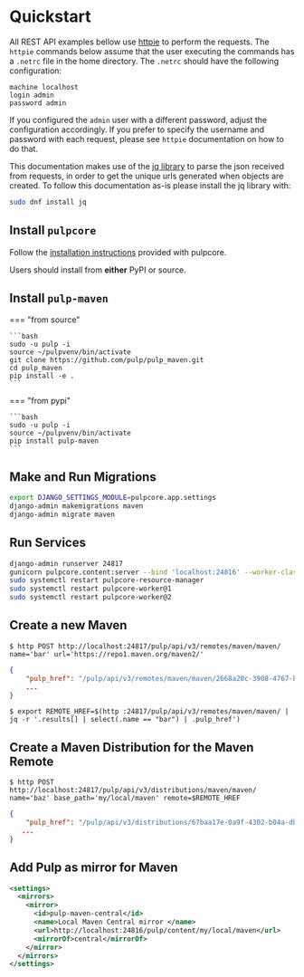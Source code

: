 # Quickstart

All REST API examples bellow use [httpie](https://httpie.org/doc) to perform the requests.
The `httpie` commands below assume that the user executing the commands has a `.netrc` file
in the home directory. The `.netrc` should have the following configuration:

```
machine localhost
login admin
password admin
```

If you configured the `admin` user with a different password, adjust the configuration
accordingly. If you prefer to specify the username and password with each request, please see
`httpie` documentation on how to do that.

This documentation makes use of the [jq library](https://stedolan.github.io/jq/)
to parse the json received from requests, in order to get the unique urls generated
when objects are created. To follow this documentation as-is please install the jq
library with:

```bash
sudo dnf install jq
```

## Install `pulpcore`

Follow the [installation
instructions](https://docs.pulpproject.org/en/3.0/nightly/installation/instructions.html)
provided with pulpcore.

Users should install from **either** PyPI or source.

## Install `pulp-maven`

=== "from source"

    ```bash
    sudo -u pulp -i
    source ~/pulpvenv/bin/activate
    git clone https://github.com/pulp/pulp_maven.git
    cd pulp_maven
    pip install -e .
    ```

=== "from pypi"

    ```bash
    sudo -u pulp -i
    source ~/pulpvenv/bin/activate
    pip install pulp-maven
    ```

## Make and Run Migrations

```bash
export DJANGO_SETTINGS_MODULE=pulpcore.app.settings
django-admin makemigrations maven
django-admin migrate maven
```

## Run Services

```bash
django-admin runserver 24817
gunicorn pulpcore.content:server --bind 'localhost:24816' --worker-class 'aiohttp.GunicornWebWorker' -w 2
sudo systemctl restart pulpcore-resource-manager
sudo systemctl restart pulpcore-worker@1
sudo systemctl restart pulpcore-worker@2
```

## Create a new Maven

`$ http POST http://localhost:24817/pulp/api/v3/remotes/maven/maven/ name='bar' url='https://repo1.maven.org/maven2/'`

```json
{
    "pulp_href": "/pulp/api/v3/remotes/maven/maven/2668a20c-3908-4767-b134-531e5145d7b7/",
    ...
}
```

`$ export REMOTE_HREF=$(http :24817/pulp/api/v3/remotes/maven/maven/ | jq -r '.results[] | select(.name == "bar") | .pulp_href')`

## Create a Maven Distribution for the Maven Remote

`$ http POST http://localhost:24817/pulp/api/v3/distributions/maven/maven/ name='baz' base_path='my/local/maven' remote=$REMOTE_HREF`

```json
{
    "pulp_href": "/pulp/api/v3/distributions/67baa17e-0a9f-4302-b04a-dbf324d139de/",
   ...
}
```

## Add Pulp as mirror for Maven

```xml title="~/.m2/settings.xml"
<settings>
  <mirrors>
    <mirror>
      <id>pulp-maven-central</id>
      <name>Local Maven Central mirror </name>
      <url>http://localhost:24816/pulp/content/my/local/maven</url>
      <mirrorOf>central</mirrorOf>
    </mirror>
  </mirrors>
</settings>
```
